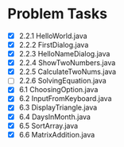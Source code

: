 # Problem Tasks
- [x] 2.2.1 HelloWorld.java
- [x] 2.2.2 FirstDialog.java
- [x] 2.2.3 HelloNameDialog.java
- [x] 2.2.4 ShowTwoNumbers.java
- [x] 2.2.5 CalculateTwoNums.java
- [ ] 2.2.6 SolvingEquation.java
- [x] 6.1 ChoosingOption.java
- [x] 6.2 InputFromKeyboard.java
- [x] 6.3 DisplayTriangle.java
- [x] 6.4 DaysInMonth.java
- [x] 6.5 SortArray.java
- [x] 6.6 MatrixAddition.java

